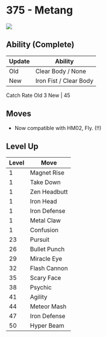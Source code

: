 # 375 - Metang
![][375]

## Ability (Complete)

Update | Ability
---    | ---
Old    | Clear Body / None
New    | Iron Fist / Clear Body

Catch Rate
Old     3
New    | 45

## Moves

 - Now compatible with HM02, Fly. (!!)

## Level Up

Level | Move
---   | ---
  1   | Magnet Rise
  1   | Take Down
  1   | Zen Headbutt
  1   | Iron Head
  1   | Iron Defense
  1   | Metal Claw
  1   | Confusion
 23   | Pursuit
 26   | Bullet Punch
 29   | Miracle Eye
 32   | Flash Cannon
 35   | Scary Face
 38   | Psychic
 41   | Agility
 44   | Meteor Mash
 47   | Iron Defense
 50   | Hyper Beam



[375]: ../img/pokemon/375.png
